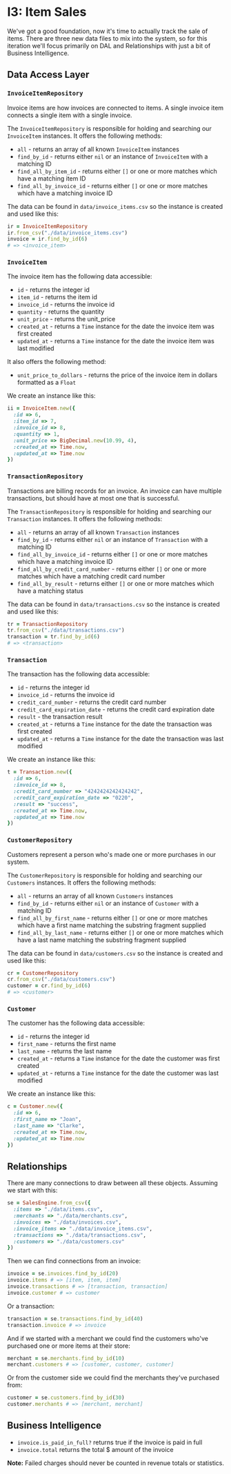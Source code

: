 # I3: Item Sales

We've got a good foundation, now it's time to actually track the sale of items. There are three new data files to mix into the system, so for this iteration we'll focus primarily on DAL and Relationships with just a bit of Business Intelligence.

## Data Access Layer

### `InvoiceItemRepository`

Invoice items are how invoices are connected to items. A single invoice item connects a single item with a single invoice.

The `InvoiceItemRepository` is responsible for holding and searching our `InvoiceItem`
instances. It offers the following methods:

* `all` - returns an array of all known `InvoiceItem` instances
* `find_by_id` - returns either `nil` or an instance of `InvoiceItem` with a matching ID
* `find_all_by_item_id` - returns either `[]` or one or more matches which have a matching item ID
* `find_all_by_invoice_id` - returns either `[]` or one or more matches which have a matching invoice ID

The data can be found in `data/invoice_items.csv` so the instance is created and used like this:

```ruby
ir = InvoiceItemRepository
ir.from_csv("./data/invoice_items.csv")
invoice = ir.find_by_id(6)
# => <invoice_item>
```

### `InvoiceItem`

The invoice item has the following data accessible:

* `id` - returns the integer id
* `item_id` - returns the item id
* `invoice_id` - returns the invoice id
* `quantity` - returns the quantity
* `unit_price` - returns the unit_price
* `created_at` - returns a `Time` instance for the date the invoice item was first created
* `updated_at` - returns a `Time` instance for the date the invoice item was last modified

It also offers the following method:

* `unit_price_to_dollars` - returns the price of the invoice item in dollars formatted as a `Float`

We create an instance like this:

```ruby
ii = InvoiceItem.new({
  :id => 6,
  :item_id => 7,
  :invoice_id => 8,
  :quantity => 1,
  :unit_price => BigDecimal.new(10.99, 4),
  :created_at => Time.now,
  :updated_at => Time.now
})
```

### `TransactionRepository`

Transactions are billing records for an invoice. An invoice can have multiple transactions, but should have at most one that is successful.

The `TransactionRepository` is responsible for holding and searching our `Transaction`
instances. It offers the following methods:

* `all` - returns an array of all known `Transaction` instances
* `find_by_id` - returns either `nil` or an instance of `Transaction` with a matching ID
* `find_all_by_invoice_id` - returns either `[]` or one or more matches which have a matching invoice ID
* `find_all_by_credit_card_number` - returns either `[]` or one or more matches which have a matching credit card number
* `find_all_by_result` - returns either `[]` or one or more matches which have a matching status

The data can be found in `data/transactions.csv` so the instance is created and used like this:

```ruby
tr = TransactionRepository
tr.from_csv("./data/transactions.csv")
transaction = tr.find_by_id(6)
# => <transaction>
```

### `Transaction`

The transaction has the following data accessible:

* `id` - returns the integer id
* `invoice_id` - returns the invoice id
* `credit_card_number` - returns the credit card number
* `credit_card_expiration_date` - returns the credit card expiration date
* `result` - the transaction result
* `created_at` - returns a `Time` instance for the date the transaction was first created
* `updated_at` - returns a `Time` instance for the date the transaction was last modified

We create an instance like this:

```ruby
t = Transaction.new({
  :id => 6,
  :invoice_id => 8,
  :credit_card_number => "4242424242424242",
  :credit_card_expiration_date => "0220",
  :result => "success",
  :created_at => Time.now,
  :updated_at => Time.now
})
```

### `CustomerRepository`

Customers represent a person who's made one or more purchases in our system.

The `CustomerRepository` is responsible for holding and searching our `Customers`
instances. It offers the following methods:

* `all` - returns an array of all known `Customers` instances
* `find_by_id` - returns either `nil` or an instance of `Customer` with a matching ID
* `find_all_by_first_name` - returns either `[]` or one or more matches which have a first name matching the substring fragment supplied
* `find_all_by_last_name` - returns either `[]` or one or more matches which have a last name matching the substring fragment supplied

The data can be found in `data/customers.csv` so the instance is created and used like this:

```ruby
cr = CustomerRepository
cr.from_csv("./data/customers.csv")
customer = cr.find_by_id(6)
# => <customer>
```

### `Customer`

The customer has the following data accessible:

* `id` - returns the integer id
* `first_name` - returns the first name
* `last_name` - returns the last name
* `created_at` - returns a `Time` instance for the date the customer was first created
* `updated_at` - returns a `Time` instance for the date the customer was last modified

We create an instance like this:

```ruby
c = Customer.new({
  :id => 6,
  :first_name => "Joan",
  :last_name => "Clarke",
  :created_at => Time.now,
  :updated_at => Time.now
})
```

## Relationships

There are many connections to draw between all these objects. Assuming we start with this:

```ruby
se = SalesEngine.from_csv({
  :items => "./data/items.csv",
  :merchants => "./data/merchants.csv",
  :invoices => "./data/invoices.csv",
  :invoice_items => "./data/invoice_items.csv",
  :transactions => "./data/transactions.csv",
  :customers => "./data/customers.csv"
})
```

Then we can find connections from an invoice:

```ruby
invoice = se.invoices.find_by_id(20)
invoice.items # => [item, item, item]
invoice.transactions # => [transaction, transaction]
invoice.customer # => customer
```

Or a transaction:

```ruby
transaction = se.transactions.find_by_id(40)
transaction.invoice # => invoice
```

And if we started with a merchant we could find the customers who've purchased one or more items at their store:

```ruby
merchant = se.merchants.find_by_id(10)
merchant.customers # => [customer, customer, customer]
```

Or from the customer side we could find the merchants they've purchased from:

```ruby
customer = se.customers.find_by_id(30)
customer.merchants # => [merchant, merchant]
```

## Business Intelligence

* `invoice.is_paid_in_full?` returns true if the invoice is paid in full
* `invoice.total` returns the total $ amount of the invoice

**Note:** Failed charges should never be counted in revenue totals or statistics.
